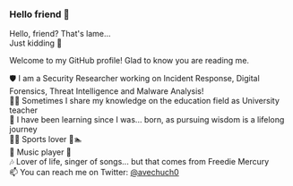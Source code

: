 ### Hello friend 👋 
Hello, friend? That's lame... </br>
Just kidding 🤡

Welcome to my GitHub profile! Glad to know you are reading me.

🛡️ I am a Security Researcher working on Incident Response, Digital Forensics, Threat Intelligence and Malware Analysis! <br />
🧑‍🏫 Sometimes I share my knowledge on the education field as University teacher <br />
🌱 I have been learning since I was... born, as pursuing wisdom is a lifelong journey <br />
🏃🏽 Sports lover 🚴🏊 <br />
🎸 Music player 🎹 <br />
🎶 Lover of life, singer of songs... but that comes from Freedie Mercury <br />
📫 You can reach me on Twitter: [@avechuch0](https://twitter.com/avechuch0) <br />

<!--
**avechuch0/avechuch0** is a ✨ _special_ ✨ repository because its `README.md` (this file) appears on your GitHub profile.

Here are some ideas to get you started:

- 🔭 I’m currently working on ...
- 🌱 I’m currently learning ...
- 👯 I’m looking to collaborate on ...
- 🤔 I’m looking for help with ...
- 💬 Ask me about ...
- 📫 How to reach me: ...
- 😄 Pronouns: ...
- ⚡ Fun fact: ...
-->
